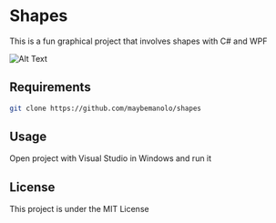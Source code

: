 # Shapes 

This is a fun graphical project that involves shapes with C# and WPF

![Alt Text](./shape.gif)

## Requirements
```bash
git clone https://github.com/maybemanolo/shapes
```

## Usage
Open project with Visual Studio in Windows and run it

## License
This project is under the MIT License